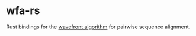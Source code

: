 wfa-rs
========

Rust bindings for the [wavefront
algorithm](https://github.com/smarco/WFA) for pairwise sequence
alignment.
